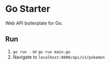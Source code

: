 # Go Starter

Web API boilerplate for Go.

## Run

1. `go run .` or `go run main.go`
2. Navigate to `localhost:8000/api/v1/pokemon`
